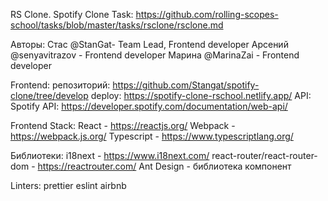 RS Clone. Spotify Clone
Task:
https://github.com/rolling-scopes-school/tasks/blob/master/tasks/rsclone/rsclone.md

Авторы:
Стас @StanGat- Team Lead, Frontend developer
Арсений @senyavitrazov - Frontend developer
Марина @MarinaZai - Frontend developer

Frontend:
репозиторий: https://github.com/Stangat/spotify-clone/tree/develop
deploy: https://spotify-clone-rschool.netlify.app/
API:
Spotify API: https://developer.spotify.com/documentation/web-api/

Frontend Stack:
React - https://reactjs.org/
Webpack - https://webpack.js.org/
Typescript - https://www.typescriptlang.org/

Библиотеки:
i18next - https://www.i18next.com/
react-router/react-router-dom - https://reactrouter.com/
Ant Design - библиотека компонент

Linters:
prettier
eslint airbnb
